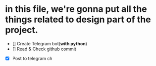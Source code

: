 # in this file, we're gonna put all the things related to design part of the project.

- [] Create Telegram bot(**with python**)
- [] Read & Check github commit
- [x] Post to telegram ch
